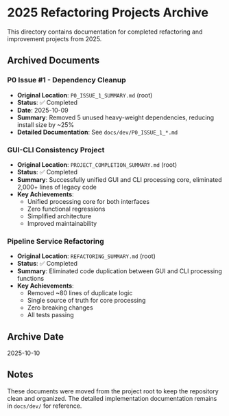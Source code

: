 # 2025 Refactoring Projects Archive

This directory contains documentation for completed refactoring and improvement projects from 2025.

## Archived Documents

### P0 Issue #1 - Dependency Cleanup
- **Original Location**: `P0_ISSUE_1_SUMMARY.md` (root)
- **Status**: ✅ Completed
- **Date**: 2025-10-09
- **Summary**: Removed 5 unused heavy-weight dependencies, reducing install size by ~25%
- **Detailed Documentation**: See `docs/dev/P0_ISSUE_1_*.md`

### GUI-CLI Consistency Project
- **Original Location**: `PROJECT_COMPLETION_SUMMARY.md` (root)
- **Status**: ✅ Completed
- **Summary**: Successfully unified GUI and CLI processing core, eliminated 2,000+ lines of legacy code
- **Key Achievements**:
  - Unified processing core for both interfaces
  - Zero functional regressions
  - Simplified architecture
  - Improved maintainability

### Pipeline Service Refactoring
- **Original Location**: `REFACTORING_SUMMARY.md` (root)
- **Status**: ✅ Completed
- **Summary**: Eliminated code duplication between GUI and CLI processing functions
- **Key Achievements**:
  - Removed ~80 lines of duplicate logic
  - Single source of truth for core processing
  - Zero breaking changes
  - All tests passing

## Archive Date
2025-10-10

## Notes
These documents were moved from the project root to keep the repository clean and organized. The detailed implementation documentation remains in `docs/dev/` for reference.

